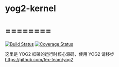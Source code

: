 yog2-kernel
==========================
========
==========================
[![Build Status](https://travis-ci.org/fex-team/yog2-kernel.svg?branch=master)](https://travis-ci.org/fex-team/yog2-kernel)
[![Coverage Status](https://coveralls.io/repos/fex-team/yog2-kernel/badge.png)](https://coveralls.io/r/fex-team/yog2-kernel)

这里是 YOG2 框架的运行时核心源码，使用 YOG2 请移步 https://github.com/fex-team/yog2
